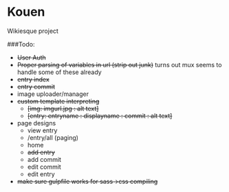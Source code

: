 # Kouen

Wikiesque project


###Todo:

- ~~User Auth~~
- ~~Proper parsing of variables in url (strip out junk)~~ turns out mux seems to handle some of these already
- ~~entry index~~
- ~~entry commit~~
- image uploader/manager
- ~~custom template interpreting~~
  - ~~[img: imgurl.jpg : alt text]~~
  - ~~[entry: entryname : displayname : commit : alt text]~~
- page designs
  - view entry
  - /entry/all (paging)
  - home
  - ~~add entry~~
  - add commit
  - edit commit
  - edit entry
- ~~make sure gulpfile works for sass->css compiling~~